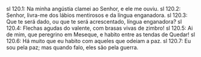 sl 120.1: Na minha angústia clamei ao Senhor, e ele me ouviu.
sl 120.2: Senhor, livra-me dos lábios mentirosos e da língua enganadora.
sl 120.3: Que te será dado, ou que te será acrescentado, língua enganadora?
sl 120.4: Flechas agudas do valente, com brasas vivas de zimbro!
sl 120.5: Ai de mim, que peregrino em Meseque, e habito entre as tendas de Quedar!
sl 120.6: Há muito que eu habito com aqueles que odeiam a paz.
sl 120.7: Eu sou pela paz; mas quando falo, eles são pela guerra.
